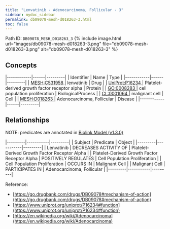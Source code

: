 ```yaml
---
title: "Lenvatinib - Adenocarcinoma, Follicular - 3"
sidebar: mydoc_sidebar
permalink: db09078-mesh-d018263-3.html
toc: false 
---
```



Path ID: `DB09078_MESH_D018263_3`
{% include image.html url="images/db09078-mesh-d018263-3.png" file="db09078-mesh-d018263-3.png" alt="db09078-mesh-d018263-3" %}

## Concepts

|------------|------|---------|
| Identifier | Name | Type    |
|------------|------|---------|
| <a href="https://identifiers.org/MESH:C531958">MESH:C531958 </a> | lenvatinib | Drug |
| <a href="https://identifiers.org/UniProt:P16234">UniProt:P16234 </a> | Platelet-derived growth factor receptor alpha | Protein |
| <a href="https://identifiers.org/GO:0008283">GO:0008283 </a> | cell population proliferation | BiologicalProcess |
| <a href="https://identifiers.org/CL:0001064">CL:0001064 </a> | malignant cell | Cell |
| <a href="https://identifiers.org/MESH:D018263">MESH:D018263 </a> | Adenocarcinoma, Follicular | Disease |
|------------|------|---------|

## Relationships


NOTE: predicates are annotated in <a href="https://github.com/biolink/biolink-model/releases/tag/v1.3.0">Biolink Model (v1.3.0)</a>

|---------|-----------|---------|
| Subject | Predicate | Object  |
|---------|-----------|---------|
| Lenvatinib | DECREASES ACTIVITY OF | Platelet-Derived Growth Factor Receptor Alpha |
| Platelet-Derived Growth Factor Receptor Alpha | POSITIVELY REGULATES | Cell Population Proliferation |
| Cell Population Proliferation | OCCURS IN | Malignant Cell |
| Malignant Cell | PARTICIPATES IN | Adenocarcinoma, Follicular |
|---------|-----------|---------|

Reference: 
  - [https://go.drugbank.com/drugs/DB09078#mechanism-of-action](https://go.drugbank.com/drugs/DB09078#mechanism-of-action)
  - [https://www.uniprot.org/uniprot/P16234#function](https://www.uniprot.org/uniprot/P16234#function)
  - [https://en.wikipedia.org/wiki/Adenocarcinoma](https://en.wikipedia.org/wiki/Adenocarcinoma)
